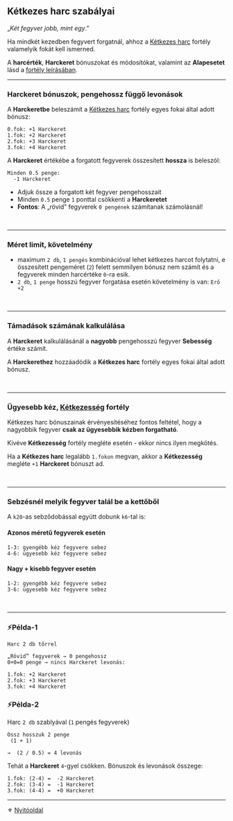 ## Kétkezes harc szabályai

„_Két fegyver jobb, mint egy_.”

Ha mindkét kezedben fegyvert forgatnál, ahhoz a [Kétkezes harc](fortelyok.harci/ketkezes_harc.md) fortély valamelyik fokát kell ismerned.

A **harcérték**, **Harckeret** bónuszokat és módosítókat, valamint az **Alapesetet** lásd a [fortély leírásában](fortelyok.harci/ketkezes_harc.md).

---
### Harckeret bónuszok, pengehossz függő levonások

A **Harckeretbe** beleszámít a [Kétkezes harc](fortelyok.harci/ketkezes_harc.md) fortély egyes fokai által adott bónusz:

```
0.fok: +1 Harckeret
1.fok: +2 Harckeret
2.fok: +3 Harckeret
3.fok: +4 Harckeret
```

A **Harckeret** értékébe a forgatott fegyverek összesített **hossza** is beleszól:

```
Minden 0.5 penge:
  -1 Harckeret
```

- Adjuk össze a forgatott két fegyver pengehosszait
- Minden `0.5` penge `1` ponttal csökkenti a **Harckeretet**
- **Fontos**: A „rövid” fegyverek `0 pengének` számítanak számolásnál!

<br />

---
### Méret limit, követelmény

- maximum `2 db`, `1 pengés` kombinációval lehet kétkezes harcot folytatni, e összesített pengeméret (`2`) felett semmilyen bónusz nem számít és a fegyverek minden harcértéke `0`-ra esik.
- `2 db`, `1 penge` hosszú fegyver forgatása esetén követelmény is van: `Erő +2`

<br />

---
### Támadások számának kalkulálása

 A **Harckeret** kalkulálásánál a **nagyobb** pengehosszú fegyver **Sebesség** értéke számít.

A **Harckerethez** hozzáadódik a **Kétkezes harc** fortély egyes fokai által adott bónusz.

<br />

---
### Ügyesebb kéz, [Kétkezesség](fortelyok.harci/ketkezesseg.md) fortély 

Kétkezes harc bónuszainak érvényesítéséhez fontos feltétel, hogy a nagyobbik fegyver **csak az ügyesebbik kézben forgatható**.

Kivéve **Kétkezesség** fortély megléte esetén - ekkor nincs ilyen megkötés.

Ha a **Kétkezes harc** legalább `1.fokon` megvan, akkor a **Kétkezesség** megléte `+1` **Harckeret** bónuszt ad.

<br />

---
### Sebzésnél melyik fegyver talál be a kettőből

A `k20`-as sebződobással együtt dobunk `k6`-tal is:

#### Azonos méretű fegyverek esetén

```
1-3: gyengébb kéz fegyvere sebez
4-6: ügyesebb kéz fegyvere sebez
```

#### Nagy + kisebb fegyver esetén

```
1-2: gyengébb kéz fegyvere sebez
3-6: ügyesebb kéz fegyvere sebez
```

<br />

---
### ⚡Példa-1

```
Harc 2 db tőrrel

„Rövid” fegyverek → 0 pengehossz
0+0=0 penge → nincs Harckeret levonás:

1.fok: +2 Harckeret
2.fok: +3 Harckeret
3.fok: +4 Harckeret
```

### ⚡Példa-2

Harc `2 db` szablyával (`1` pengés fegyverek)

```
Össz hosszuk 2 penge 
 (1 + 1)

→  (2 / 0.5) = 4 levonás
```

Tehát a **Harckeret** `4`-gyel csökken. Bónuszok és levonások összege:

```
1.fok: (2-4) =  -2 Harckeret
2.fok: (3-4) =  -1 Harckeret
3.fok: (4-4) =  +0 Harckeret
```

---

⚜️ [Nyitóoldal](start.md#6-harcrendszer-%EF%B8%8F)
